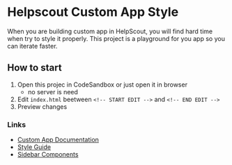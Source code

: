 # Helpscout Custom App Style

When you are building custom app in HelpScout, you will find hard time when try to style it properly. This project is a playground for you app so you can iterate faster.

## How to start

1. Open this projec in CodeSandbox or just open it in browser
   * no server is need
2. Edit `index.html` beetween `<!-- START EDIT -->` and `<!-- END EDIT -->`
3. Preview changes

### Links

* [Custom App Documentation](https://developer.helpscout.com/custom-apps/)
* [Style Guide](https://developer.helpscout.com/custom-apps/style-guide/)
* [Sidebar Components](https://style.helpscout.com/v2/web-app/sidebar-apps/)